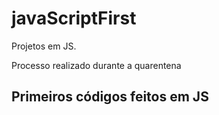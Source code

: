 # javaScriptFirst

Projetos em JS.   

Processo realizado durante a quarentena    
   
## Primeiros códigos feitos em JS 
<br>    
  
 
  


   
